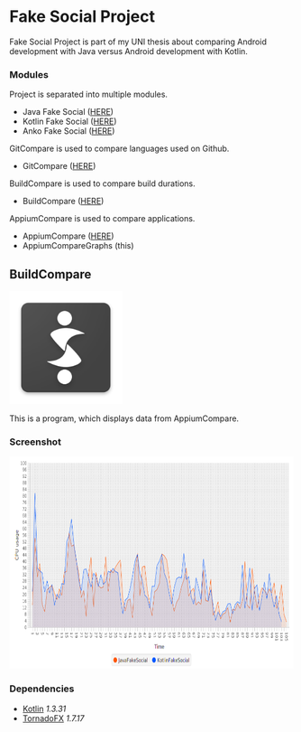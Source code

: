 # Fake Social Project
Fake Social Project is part of my UNI thesis about comparing Android development with Java versus Android development with Kotlin.

### Modules
Project is separated into multiple modules.
- Java Fake Social ([HERE](https://github.com/SlickBot/JavaFakeSocial/))
- Kotlin Fake Social ([HERE](https://github.com/SlickBot/KotlinFakeSocial/))
- Anko Fake Social ([HERE](https://github.com/SlickBot/AnkoFakeSocial/))

GitCompare is used to compare languages used on Github.
- GitCompare ([HERE](https://github.com/SlickBot/GitCompare/))

BuildCompare is used to compare build durations.
- BuildCompare ([HERE](https://github.com/SlickBot/BuildCompare/))

AppiumCompare is used to compare applications.
- AppiumCompare ([HERE](https://github.com/SlickBot/AppiumCompare/))
- AppiumCompareGraphs (this)

## BuildCompare
<img src="screenshot/logo.png" height="200" alt="Logo"/>

This is a program, which displays data from AppiumCompare.

### Screenshot
<img src="screenshot/screenshot.png" height="375" alt="Screenshot"/>

### Dependencies
- [Kotlin](https://github.com/JetBrains/kotlin)
*1.3.31*
- [TornadoFX](https://github.com/edvin/tornadofx)
*1.7.17*